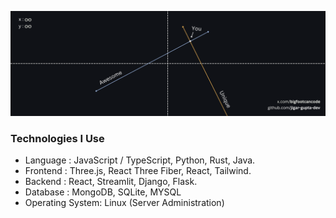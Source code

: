 [![You_are_Awesome_and_Unique](https://github.com/jigar-gupta-dev/jigar-gupta-dev/blob/main/1.png?raw=true)](https://x.com/bigfootcancode)

### Technologies I Use
- Language : JavaScript / TypeScript, Python, Rust, Java.
- Frontend : Three.js, React Three Fiber, React, Tailwind.
- Backend  : React, Streamlit, Django, Flask.
- Database : MongoDB, SQLite, MYSQL
- Operating System: Linux (Server Administration)
